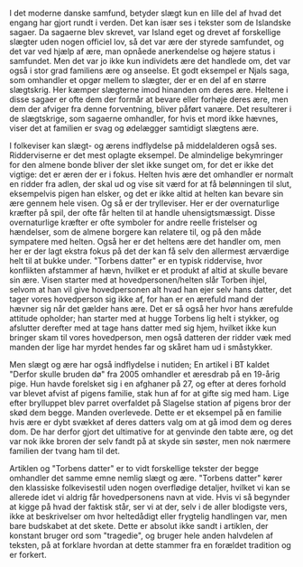 I det moderne danske samfund, betyder slægt kun en lille del af hvad det
engang har gjort rundt i verden. Det kan især ses i tekster som de
Islandske sagaer. Da sagaerne blev skrevet, var Island eget og drevet af
forskellige slægter uden nogen officiel lov, så det var ære der styrede
samfundet, og det var ved hjælp af ære, man opnåede anerkendelse og
højere status i samfundet. Men det var jo ikke kun individets ære det
handlede om, det var også i stor grad familiens ære og anseelse. Et godt
eksempel er Njals saga, som omhandler et opgør mellem to slægter, der er
en del af en større slægtskrig. Her kæmper slægterne imod hinanden om
deres ære. Heltene i disse sagaer er ofte dem der formår at bevare eller
forhøje deres ære, men dem der afviger fra denne forventning, bliver
påført vanære. Det resulterer i de slægtskrige, som sagaerne omhandler,
for hvis et mord ikke hævnes, viser det at familien er svag og ødelægger
samtidigt slægtens ære.

I folkeviser kan slægt- og ærens indflydelse på middelalderen også ses.
Ridderviserne er det mest oplagte eksempel. De almindelige bekymringer
for den almene bonde bliver der slet ikke sunget om, for det er ikke det
vigtige: det er æren der er i fokus. Helten hvis ære det omhandler er
normalt en ridder fra adlen, der skal ud og vise sit værd for at få
belønningen til slut, eksempelvis pigen han elsker, og det er ikke altid
at helten kan bevare sin ære gennem hele visen. Og så er der
trylleviser. Her er der overnaturlige kræfter på spil, der ofte får
helten til at handle uhensigtsmæssigt. Disse overnaturlige kræfter er
ofte symboler for andre reelle fristelser og hændelser, som de almene
borgere kan relatere til, og på den måde sympatere med helten. Også her
er det heltens ære det handler om, men her er der lagt ekstra fokus på
det der kan få selv den allermest ærværdige helt til at bukke under.
"Torbens datter" er en typisk riddervise, hvor konflikten afstammer af
hævn, hvilket er et produkt af altid at skulle bevare sin ære. Visen
starter med at hovedpersonen/helten slår Torben ihjel, selvom at han vil
give hovedpersonen alt hvad han ejer selv hans datter, det tager vores
hovedperson sig ikke af, for han er en ærefuld mand der hævner sig når
det gælder hans ære. Det er så også her hvor hans ærefulde attitude
opholder; han starter med at hugge Torbens lig helt i stykker, og
afslutter derefter med at tage hans datter med sig hjem, hvilket ikke
kun bringer skam til vores hovedperson, men også datteren der ridder væk
med manden der lige har myrdet hendes far og skåret ham ud i småstykker.

Men slægt og ære har også indflydelse i nutiden; En artikel i BT kaldet
"Derfor skulle bruden dø" fra 2005 omhandler et æresdrab på en 19-årig
pige. Hun havde forelsket sig i en afghaner på 27, og efter at deres
forhold var blevet afvist af pigens familie, stak hun af for at gifte
sig med ham. Lige efter brylluppet blev parret overfaldet på Slagelse
station af pigens bror der skød dem begge. Manden overlevede. Dette er
et eksempel på en familie hvis ære er dybt svækket af deres datters valg
om at gå imod dem og deres dom. De har derfor gjort det ultimative for
at genvinde den tabte ære, og det var nok ikke broren der selv fandt på
at skyde sin søster, men nok nærmere familien der tvang ham til det.

Artiklen og "Torbens datter" er to vidt forskellige tekster der begge
omhandler det samme emne nemlig slægt og ære. "Torbens datter" kører den
klassiske folkevisestil uden nogen overflødige detaljer, hvilket vi kan
se allerede idet vi aldrig får hovedpersonens navn at vide. Hvis vi så
begynder at kigge på hvad der faktisk står, ser vi at der, selv i de
aller blodigste vers, ikke at beskrivelser om hvor heltedådigt eller
frygtelig handlingen var, men bare budskabet at det skete. Dette er
absolut ikke sandt i artiklen, der konstant bruger ord som "tragedie",
og bruger hele anden halvdelen af teksten, på at forklare hvordan at
dette stammer fra en forældet tradition og er forkert.
